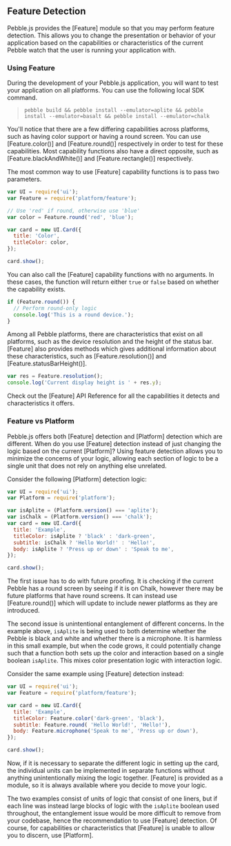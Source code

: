 ## Feature Detection

Pebble.js provides the [Feature] module so that you may perform feature detection. This allows you to change the presentation or behavior of your application based on the capabilities or characteristics of the current Pebble watch that the user is running your application with.

### Using Feature
[Using Feature]: #using-feature

During the development of your Pebble.js application, you will want to test your application on all platforms. You can use the following local SDK command.

> `pebble build && pebble install --emulator=aplite && pebble install --emulator=basalt && pebble install --emulator=chalk`

You'll notice that there are a few differing capabilities across platforms, such as having color support or having a round screen. You can use [Feature.color()] and [Feature.round()] respectively in order to test for these capabilities. Most capability functions also have a direct opposite, such as [Feature.blackAndWhite()] and [Feature.rectangle()] respectively.

The most common way to use [Feature] capability functions is to pass two parameters.

````js
var UI = require('ui');
var Feature = require('platform/feature');

// Use 'red' if round, otherwise use 'blue'
var color = Feature.round('red', 'blue');

var card = new UI.Card({
  title: 'Color',
  titleColor: color,
});

card.show();
````

You can also call the [Feature] capability functions with no arguments. In these cases, the function will return either `true` or `false` based on whether the capability exists.

````js
if (Feature.round()) {
  // Perform round-only logic
  console.log('This is a round device.');
}
````

Among all Pebble platforms, there are characteristics that exist on all platforms, such as the device resolution and the height of the status bar. [Feature] also provides methods which gives additional information about these characteristics, such as [Feature.resolution()] and [Feature.statusBarHeight()].

````js
var res = Feature.resolution();
console.log('Current display height is ' + res.y);
````

Check out the [Feature] API Reference for all the capabilities it detects and characteristics it offers.

### Feature vs Platform
[Feature vs Platform]: #feature-vs-platform

Pebble.js offers both [Feature] detection and [Platform] detection which are different. When do you use [Feature] detection instead of just changing the logic based on the current [Platform]? Using feature detection allows you to minimize the concerns of your logic, allowing each section of logic to be a single unit that does not rely on anything else unrelated.

Consider the following [Platform] detection logic:

````js
var UI = require('ui');
var Platform = require('platform');

var isAplite = (Platform.version() === 'aplite');
var isChalk = (Platform.version() === 'chalk');
var card = new UI.Card({
  title: 'Example',
  titleColor: isAplite ? 'black' : 'dark-green',
  subtitle: isChalk ? 'Hello World!' : 'Hello!',
  body: isAplite ? 'Press up or down' : 'Speak to me',
});

card.show();
````

The first issue has to do with future proofing. It is checking if the current Pebble has a round screen by seeing if it is on Chalk, however there may be future platforms that have round screens. It can instead use [Feature.round()] which will update to include newer platforms as they are introduced.

The second issue is unintentional entanglement of different concerns. In the example above, `isAplite` is being used to both determine whether the Pebble is black and white and whether there is a microphone. It is harmless in this small example,  but when the code grows, it could potentially change such that a function both sets up the color and interaction based on a single boolean `isAplite`. This mixes color presentation logic with interaction logic.

Consider the same example using [Feature] detection instead:

````js
var UI = require('ui');
var Feature = require('platform/feature');

var card = new UI.Card({
  title: 'Example',
  titleColor: Feature.color('dark-green', 'black'),
  subtitle: Feature.round( 'Hello World!', 'Hello!'),
  body: Feature.microphone('Speak to me', 'Press up or down'),
});

card.show();
````

Now, if it is necessary to separate the different logic in setting up the card, the individual units can be implemented in separate functions without anything unintentionally mixing the logic together. [Feature] is provided as a module, so it is always available where you decide to move your logic.

The two examples consist of units of logic that consist of one liners, but if each line was instead large blocks of logic with the `isAplite` boolean used throughout, the entanglement issue would be more difficult to remove from your codebase, hence the recommendation to use [Feature] detection. Of course, for capabilities or characteristics that [Feature] is unable to allow you to discern, use [Platform].

<breadcrumb>